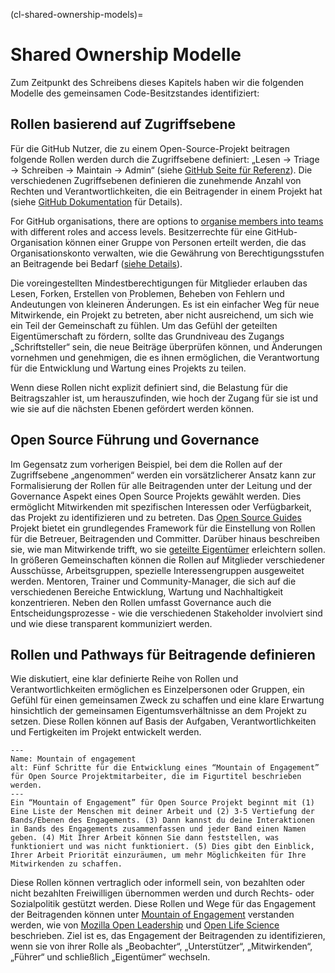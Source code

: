 (cl-shared-ownership-models)=
# Shared Ownership Modelle

Zum Zeitpunkt des Schreibens dieses Kapitels haben wir die folgenden Modelle des gemeinsamen Code-Besitzstandes identifiziert:

## Rollen basierend auf Zugriffsebene

Für die GitHub Nutzer, die zu einem Open-Source-Projekt beitragen folgende Rollen werden durch die Zugriffsebene definiert: „Lesen -> Triage -> Schreiben -> Maintain -> Admin“ (siehe [GitHub Seite für Referenz](https://docs.github.com/en/organizations/managing-access-to-your-organizations-repositories/managing-team-access-to-an-organization-repository)). Die verschiedenen Zugriffsebenen definieren die zunehmende Anzahl von Rechten und Verantwortlichkeiten, die ein Beitragender in einem Projekt hat (siehe [GitHub Dokumentation](https://docs.github.com/en/organizations/managing-access-to-your-organizations-repositories/repository-permission-levels-for-an-organization) für Details).

For GitHub organisations, there are options to [organise members into teams](https://docs.github.com/en/organizations/organizing-members-into-teams/about-teams) with different roles and access levels. Besitzerrechte für eine GitHub-Organisation können einer Gruppe von Personen erteilt werden, die das Organisationskonto verwalten, wie die Gewährung von Berechtigungsstufen an Beitragende bei Bedarf ([siehe Details](https://docs.github.com/en/organizations/managing-peoples-access-to-your-organization-with-roles/permission-levels-for-an-organization)).

Die voreingestellten Mindestberechtigungen für Mitglieder erlauben das Lesen, Forken, Erstellen von Problemen, Beheben von Fehlern und Andeutungen von kleineren Änderungen. Es ist ein einfacher Weg für neue Mitwirkende, ein Projekt zu betreten, aber nicht ausreichend, um sich wie ein Teil der Gemeinschaft zu fühlen. Um das Gefühl der geteilten Eigentümerschaft zu fördern, sollte das Grundniveau des Zugangs „Schriftsteller“ sein, die neue Beiträge überprüfen können, und Änderungen vornehmen und genehmigen, die es ihnen ermöglichen, die Verantwortung für die Entwicklung und Wartung eines Projekts zu teilen.

Wenn diese Rollen nicht explizit definiert sind, die Belastung für die Beitragszahler ist, um herauszufinden, wie hoch der Zugang für sie ist und wie sie auf die nächsten Ebenen gefördert werden können.

## Open Source Führung und Governance

Im Gegensatz zum vorherigen Beispiel, bei dem die Rollen auf der Zugriffsebene „angenommen“ werden ein vorsätzlicherer Ansatz kann zur Formalisierung der Rollen für alle Beitragenden unter der Leitung und der Governance Aspekt eines Open Source Projekts gewählt werden. Dies ermöglicht Mitwirkenden mit spezifischen Interessen oder Verfügbarkeit, das Projekt zu identifizieren und zu betreten. Das [Open Source Guides](https://opensource.guide/leadership-and-governance/) Projekt bietet ein grundlegendes Framework für die Einstellung von Rollen für die Betreuer, Beitragenden und Committer. Darüber hinaus beschreiben sie, wie man Mitwirkende trifft, wo sie [geteilte Eigentümer](https://opensource.guide/building-community/#share-ownership-of-your-project) erleichtern sollen. In größeren Gemeinschaften können die Rollen auf Mitglieder verschiedener Ausschüsse, Arbeitsgruppen, spezielle Interessengruppen ausgeweitet werden. Mentoren, Trainer und Community-Manager, die sich auf die verschiedenen Bereiche Entwicklung, Wartung und Nachhaltigkeit konzentrieren. Neben den Rollen umfasst Governance auch die Entscheidungsprozesse - wie die verschiedenen Stakeholder involviert sind und wie diese transparent kommuniziert werden.

## Rollen und Pathways für Beitragende definieren

Wie diskutiert, eine klar definierte Reihe von Rollen und Verantwortlichkeiten ermöglichen es Einzelpersonen oder Gruppen, ein Gefühl für einen gemeinsamen Zweck zu schaffen und eine klare Erwartung hinsichtlich der gemeinsamen Eigentumsverhältnisse an dem Projekt zu setzen. Diese Rollen können auf Basis der Aufgaben, Verantwortlichkeiten und Fertigkeiten im Projekt entwickelt werden.

```{figure} ../../figures/mountain-of-engagement.png
---
Name: Mountain of engagement
alt: Fünf Schritte für die Entwicklung eines “Mountain of Engagement” für Open Source Projektmitarbeiter, die im Figurtitel beschrieben werden.
---
Ein “Mountain of Engagement” für Open Source Projekt beginnt mit (1) Eine Liste der Menschen mit deiner Arbeit und (2) 3-5 Vertiefung der Bands/Ebenen des Engagements. (3) Dann kannst du deine Interaktionen in Bands des Engagements zusammenfassen und jeder Band einen Namen geben. (4) Mit Ihrer Arbeit können Sie dann feststellen, was funktioniert und was nicht funktioniert. (5) Dies gibt den Einblick, Ihrer Arbeit Priorität einzuräumen, um mehr Möglichkeiten für Ihre Mitwirkenden zu schaffen.
```

Diese Rollen können vertraglich oder informell sein, von bezahlten oder nicht bezahlten Freiwilligen übernommen werden und durch Rechts- oder Sozialpolitik gestützt werden. Diese Rollen und Wege für das Engagement der Beitragenden können unter [Mountain of Engagement](https://docs.google.com/presentation/d/1ipIUc1t6ogOpyK9gU_PPgD-UvW0Gs73pMIAdCLOG72Y/present?token=AC4w5VhpTqbOWqPsxwOsnzqMG_DYvAqvGA%3A1596111012295&includes_info_params=1&eisi=CJfzpO_49OoCFYbTJAodKr0HAQ#slide=id.p) verstanden werden, wie von [Mozilla Open Leadership](https://mozilla.github.io/open-leadership-training-series/articles/building-communities-of-contributors/) und [Open Life Science](https://openlifesci.org/) beschrieben. Ziel ist es, das Engagement der Beitragenden zu identifizieren, wenn sie von ihrer Rolle als „Beobachter“, „Unterstützer“, „Mitwirkenden“, „Führer“ und schließlich „Eigentümer“ wechseln.
